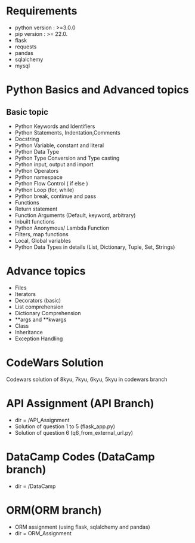 # Requirements
 - python version : >=3.0.0
 - pip version : >= 22.0.
 - flask
 - requests
 - pandas
 - sqlalchemy
 - mysql
 
# Python Basics and Advanced topics
## Basic topic
 - Python Keywords and Identifiers
- Python Statements, Indentation,Comments
- Docstring
- Python Variable, constant and literal
- Python Data Type
- Python Type Conversion and Type casting
- Python input, output and import
- Python Operators
- Python namespace
- Python Flow Control ( if else )
- Python Loop (for, while)
- Python break, continue and pass
- Functions
- Return statement
- Function Arguments (Default, keyword, arbitrary)
- Inbuilt functions
- Python Anonymous/ Lambda Function
- Filters, map functions
- Local, Global variables
- Python Data Types in details (List, Dictionary, Tuple, Set, Strings)


# Advance topics
   - Files
   - Iterators
   - Decorators (basic)
   - List comprehension
   - Dictionary Comprehension
   - **args and **kwargs
   - Class
   - Inheritance
   - Exception Handling


# CodeWars Solution
  Codewars solution of 8kyu, 7kyu, 6kyu, 5kyu in codewars  branch
  
 
# API Assignment (API Branch)
  - dir = /API_Assignment
  - Solution of question 1 to 5 (flask_app.py)
  - Solution of question 6 (q6_from_external_url.py)
  
# DataCamp Codes (DataCamp branch)
  - dir = /DataCamp

# ORM(ORM branch)
  - ORM assignment (using flask, sqlalchemy and pandas)
  - dir = ORM_Assignment
  

